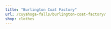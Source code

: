 ```yaml
---
title: "Burlington Coat Factory"
url: /cuyahoga-falls/burlington-coat-factory/
shop: clothes
---
```

